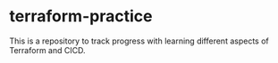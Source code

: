 # terraform-practice

This is a repository to track progress with learning different aspects of Terraform and CICD.
